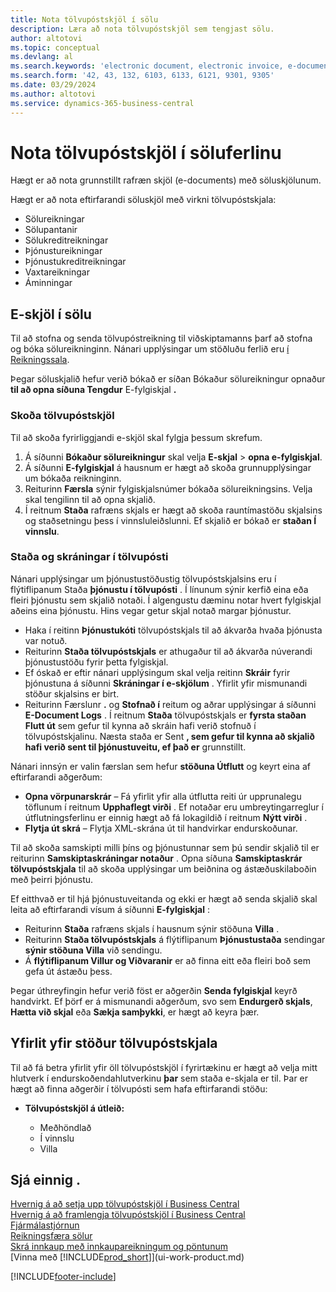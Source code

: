 ```yaml
---
title: Nota tölvupóstskjöl í sölu
description: Læra að nota tölvupóstskjöl sem tengjast sölu.
author: altotovi
ms.topic: conceptual
ms.devlang: al
ms.search.keywords: 'electronic document, electronic invoice, e-document, e-invoice, sales, deliver'
ms.search.form: '42, 43, 132, 6103, 6133, 6121, 9301, 9305'
ms.date: 03/29/2024
ms.author: altotovi
ms.service: dynamics-365-business-central
---
```


# Nota tölvupóstskjöl í söluferlinu

Hægt er að nota grunnstillt rafræn skjöl (e-documents) með söluskjölunum.

Hægt er að nota eftirfarandi söluskjöl með virkni tölvupóstskjala:  

- Sölureikningar
- Sölupantanir
- Sölukreditreikningar
- Þjónustureikningar
- Þjónustukreditreikningar
- Vaxtareikningar
- Áminningar

## E-skjöl í sölu  

Til að stofna og senda tölvupóstreikning til viðskiptamanns þarf að stofna og bóka sölureikninginn. Nánari upplýsingar um stöðluðu ferlið eru [í Reikningssala](sales-how-invoice-sales.md).

Þegar söluskjalið hefur verið bókað er síðan Bókaður sölureikningur opnaður **til að opna síðuna Tengdur** E-fylgiskjal **.** 

### Skoða tölvupóstskjöl   

Til að skoða fyrirliggjandi e-skjöl skal fylgja þessum skrefum.

1. Á síðunni **Bókaður sölureikningur** skal velja **E-skjal** \> **opna e-fylgiskjal**.
2. Á síðunni **E-fylgiskjal** á hausnum er hægt að skoða grunnupplýsingar um bókaða reikninginn.
3. Reiturinn **Færsla** sýnir fylgiskjalsnúmer bókaða sölureikningsins. Velja skal tengilinn til að opna skjalið.
4. Í reitnum **Staða** rafræns skjals er hægt að skoða rauntímastöðu skjalsins og staðsetningu þess í vinnsluleiðslunni. Ef skjalið er bókað er **staðan Í vinnslu**.

### Staða og skráningar í tölvupósti 

Nánari upplýsingar um þjónustustöðustig tölvupóstskjalsins eru í flýtiflipanum Staða **þjónustu í tölvupósti** . Í línunum sýnir kerfið eina eða fleiri þjónustu sem skjalið notaði. Í algengustu dæminu notar hvert fylgiskjal aðeins eina þjónustu. Hins vegar getur skjal notað margar þjónustur.

- Haka í reitinn **Þjónustukóti** tölvupóstskjals til að ákvarða hvaða þjónusta var notuð.
- Reiturinn **Staða tölvupóstskjals** er athugaður til að ákvarða núverandi þjónustustöðu fyrir þetta fylgiskjal.
- Ef óskað er eftir nánari upplýsingum skal velja reitinn **Skráir** fyrir þjónustuna á síðunni **Skráningar í e-skjölum** . Yfirlit yfir mismunandi stöður skjalsins er birt.
- Reiturinn Færslunr **.** og **Stofnað í** reitum og aðrar upplýsingar á síðunni **E-Document Logs** . Í reitnum **Staða** tölvupóstskjals er **fyrsta staðan Flutt út** sem gefur til kynna að skráin hafi verið stofnuð í tölvupóstskjalinu. Næsta staða er Sent **, sem gefur til kynna að skjalið hafi verið sent til þjónustuveitu, ef það er** grunnstillt.

Nánari innsýn er valin færslan sem hefur **stöðuna Útflutt** og keyrt eina af eftirfarandi aðgerðum:

- **Opna vörpunarskrár**  – Fá yfirlit yfir alla útflutta reiti úr upprunalegu töflunum í reitnum **Upphaflegt virði** . Ef notaðar eru umbreytingarreglur í útflutningsferlinu er einnig hægt að fá lokagildið í reitnum **Nýtt virði** .
- **Flytja út skrá** – Flytja XML-skrána út til handvirkar endurskoðunar.

Til að skoða samskipti milli þíns og þjónustunnar sem þú sendir skjalið til er reiturinn **Samskiptaskráningar notaður** . Opna síðuna **Samskiptaskrár tölvupóstskjala** til að skoða upplýsingar um beiðnina og ástæðuskilaboðin með þeirri þjónustu.

Ef eitthvað er til hjá þjónustuveitanda og ekki er hægt að senda skjalið skal leita að eftirfarandi vísum á síðunni **E-fylgiskjal** :

- Reiturinn **Staða** rafræns skjals í hausnum sýnir stöðuna **Villa** .
- Reiturinn **Staða tölvupóstskjals** á flýtiflipanum **Þjónustustaða** sendingar **sýnir stöðuna Villa** við sendingu.
- Á **flýtiflipanum Villur og Viðvaranir** er að finna eitt eða fleiri boð sem gefa út ástæðu þess.

Þegar úthreyfingin hefur verið föst er aðgerðin **Senda fylgiskjal** keyrð handvirkt. Ef þörf er á mismunandi aðgerðum, svo sem **Endurgerð skjals**, **Hætta við skjal** eða **Sækja samþykki**, er hægt að keyra þær.

## Yfirlit yfir stöður tölvupóstskjala

Til að fá betra yfirlit yfir öll tölvupóstskjöl í fyrirtækinu er hægt að velja mitt hlutverk í endurskoðendahlutverkinu **þar** sem staða e-skjala er til. Þar er hægt að finna aðgerðir í tölvupósti sem hafa eftirfarandi stöðu:

- **Tölvupóstskjöl á útleið:**

    - Meðhöndlað
    - Í vinnslu
    - Villa


## Sjá einnig .

[Hvernig á að setja upp tölvupóstskjöl í Business Central](finance-how-setup-edocuments.md)  
[Hvernig á að framlengja tölvupóstskjöl í Business Central](/dynamics365/business-central/dev-itpro/developer/devenv-extend-edocuments)  
[Fjármálastjórnun](finance.md)  
[Reikningsfæra sölur](sales-how-invoice-sales.md)  
[Skrá innkaup með innkaupareikningum og pöntunum](purchasing-how-record-purchases.md)  
[Vinna með [!INCLUDE[prod_short](includes/prod_short.md)]](ui-work-product.md)

[!INCLUDE[footer-include](includes/footer-banner.md)]
